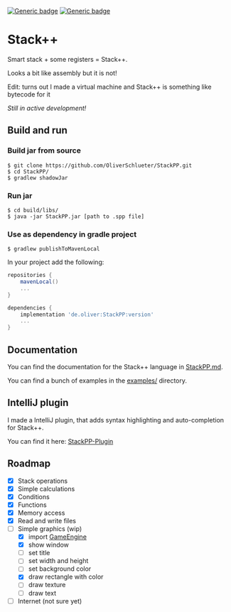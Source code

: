 [![Generic badge](https://img.shields.io/badge/version-1.1.3-orange.svg)](https://shields.io/)
[![Generic badge](https://img.shields.io/badge/status-active_development-darkred.svg)](https://shields.io/)

# Stack++

Smart stack + some registers = Stack++.

Looks a bit like assembly but it is not!

Edit: turns out I made a virtual machine and Stack++ is something like bytecode for it

_Still in active development!_

## Build and run

### Build jar from source

````console
$ git clone https://github.com/OliverSchlueter/StackPP.git
$ cd StackPP/
$ gradlew shadowJar
````

### Run jar

````console
$ cd build/libs/
$ java -jar StackPP.jar [path to .spp file]
````

### Use as dependency in gradle project
```console
$ gradlew publishToMavenLocal
```

In your project add the following:
````gradle
repositories {
    mavenLocal()
    ...
}

dependencies {
    implementation 'de.oliver:StackPP:version'
    ...
}
````

## Documentation

You can find the documentation for the Stack++ language in [StackPP.md](StackPP.md).

You can find a bunch of examples in the [examples/](examples) directory.

## IntelliJ plugin

I made a IntelliJ plugin, that adds syntax highlighting and auto-completion for Stack++.

You can find it here: [StackPP-Plugin](https://github.com/OliverSchlueter/StackPP-Plugin)

## Roadmap

- [x] Stack operations
- [x] Simple calculations
- [x] Conditions
- [x] Functions
- [x] Memory access
- [x] Read and write files
- [ ] Simple graphics (wip)
    - [x] import [GameEngine](https://github.com/OliverSchlueter/GameEngine)
    - [x] show window
    - [ ] set title
    - [ ] set width and height
    - [ ] set background color
    - [x] draw rectangle with color
  - [ ] draw texture
  - [ ] draw text
- [ ] Internet (not sure yet)
